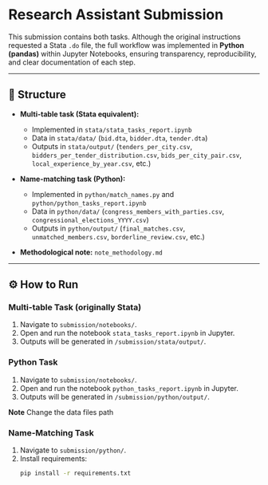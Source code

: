# Research Assistant Submission

This submission contains both tasks. Although the original instructions requested a Stata `.do` file, the full workflow was implemented in **Python (pandas)** within Jupyter Notebooks, ensuring transparency, reproducibility, and clear documentation of each step.

---

## 📂 Structure

- **Multi-table task (Stata equivalent):**  
  - Implemented in `stata/stata_tasks_report.ipynb`  
  - Data in `stata/data/` (`bid.dta`, `bidder.dta`, `tender.dta`)  
  - Outputs in `stata/output/` (`tenders_per_city.csv`, `bidders_per_tender_distribution.csv`, `bids_per_city_pair.csv`, `local_experience_by_year.csv`, etc.)

- **Name-matching task (Python):**  
  - Implemented in `python/match_names.py` and `python/python_tasks_report.ipynb`  
  - Data in `python/data/` (`congress_members_with_parties.csv`, `congressional_elections_YYYY.csv`)  
  - Outputs in `python/output/` (`final_matches.csv`, `unmatched_members.csv`, `borderline_review.csv`, etc.)

- **Methodological note:** `note_methodology.md` 

---

## ⚙️ How to Run

### Multi-table Task (originally Stata)
1. Navigate to `submission/notebooks/`.  
2. Open and run the notebook `stata_tasks_report.ipynb` in Jupyter.  
3. Outputs will be generated in `/submission/stata/output/`.

### Python Task 
1. Navigate to `submission/notebooks/`.  
2. Open and run the notebook `python_tasks_report.ipynb` in Jupyter.  
3. Outputs will be generated in `/submission/python/output/`.

**Note** Change the data files path

### Name-Matching Task
1. Navigate to `submission/python/`.  
2. Install requirements:  
   ```bash
   pip install -r requirements.txt

